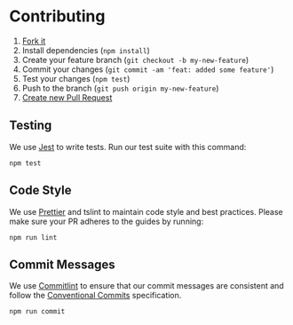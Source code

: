 # Contributing

1. [Fork it](https://github.com/RenanSX/desafio-renan-todo-list/tree/main/frontend)
2. Install dependencies (`npm install`)
3. Create your feature branch (`git checkout -b my-new-feature`)
4. Commit your changes (`git commit -am 'feat: added some feature'`)
5. Test your changes (`npm test`)
6. Push to the branch (`git push origin my-new-feature`)
7. [Create new Pull Request](https://github.com/RenanSX/desafio-renan-todo-list/tree/main/frontend/pulls)

## Testing

We use [Jest](https://github.com/facebook/jest) to write tests. Run our test suite with this command:

```
npm test
```

## Code Style

We use [Prettier](https://prettier.io/) and tslint to maintain code style and best practices.
Please make sure your PR adheres to the guides by running:

```
npm run lint
```

## Commit Messages

We use [Commitlint](https://commitlint.js.org/#/) to ensure that our commit messages are consistent and follow the [Conventional Commits](https://www.conventionalcommits.org/en/v1.0.0-beta.2/) specification.

```
npm run commit
```
